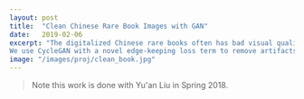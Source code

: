 ```yaml
---
layout: post
title:  "Clean Chinese Rare Book Images with GAN"
date:   2019-02-06
excerpt: "The digitalized Chinese rare books often has bad visual quality due to yellowish, translucent pages.
We use CycleGAN with a novel edge-keeping loss term to remove artifacts and improve the image quality."
image: "/images/proj/clean_book.jpg"
---
```


<blockquote>Note this work is done with Yu'an Liu in Spring 2018.</blockquote>
